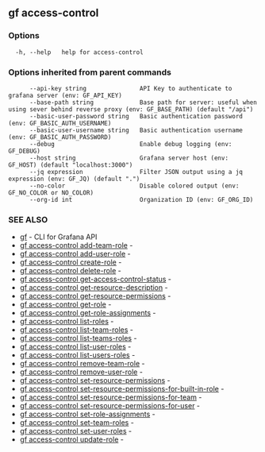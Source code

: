 ## gf access-control



### Options

```
  -h, --help   help for access-control
```

### Options inherited from parent commands

```
      --api-key string               API Key to authenticate to grafana server (env: GF_API_KEY)
      --base-path string             Base path for server: useful when using sever behind reverse proxy (env: GF_BASE_PATH) (default "/api")
      --basic-user-password string   Basic authentication password (env: GF_BASIC_AUTH_USERNAME)
      --basic-user-username string   Basic authentication username (env: GF_BASIC_AUTH_PASSWORD)
      --debug                        Enable debug logging (env: GF_DEBUG)
      --host string                  Grafana server host (env: GF_HOST) (default "localhost:3000")
      --jq expression                Filter JSON output using a jq expression (env: GF_JQ) (default ".")
      --no-color                     Disable colored output (env: GF_NO_COLOR or NO_COLOR)
      --org-id int                   Organization ID (env: GF_ORG_ID)
```

### SEE ALSO

* [gf](gf.md)	 - CLI for Grafana API
* [gf access-control add-team-role](gf_access-control_add-team-role.md)	 - 
* [gf access-control add-user-role](gf_access-control_add-user-role.md)	 - 
* [gf access-control create-role](gf_access-control_create-role.md)	 - 
* [gf access-control delete-role](gf_access-control_delete-role.md)	 - 
* [gf access-control get-access-control-status](gf_access-control_get-access-control-status.md)	 - 
* [gf access-control get-resource-description](gf_access-control_get-resource-description.md)	 - 
* [gf access-control get-resource-permissions](gf_access-control_get-resource-permissions.md)	 - 
* [gf access-control get-role](gf_access-control_get-role.md)	 - 
* [gf access-control get-role-assignments](gf_access-control_get-role-assignments.md)	 - 
* [gf access-control list-roles](gf_access-control_list-roles.md)	 - 
* [gf access-control list-team-roles](gf_access-control_list-team-roles.md)	 - 
* [gf access-control list-teams-roles](gf_access-control_list-teams-roles.md)	 - 
* [gf access-control list-user-roles](gf_access-control_list-user-roles.md)	 - 
* [gf access-control list-users-roles](gf_access-control_list-users-roles.md)	 - 
* [gf access-control remove-team-role](gf_access-control_remove-team-role.md)	 - 
* [gf access-control remove-user-role](gf_access-control_remove-user-role.md)	 - 
* [gf access-control set-resource-permissions](gf_access-control_set-resource-permissions.md)	 - 
* [gf access-control set-resource-permissions-for-built-in-role](gf_access-control_set-resource-permissions-for-built-in-role.md)	 - 
* [gf access-control set-resource-permissions-for-team](gf_access-control_set-resource-permissions-for-team.md)	 - 
* [gf access-control set-resource-permissions-for-user](gf_access-control_set-resource-permissions-for-user.md)	 - 
* [gf access-control set-role-assignments](gf_access-control_set-role-assignments.md)	 - 
* [gf access-control set-team-roles](gf_access-control_set-team-roles.md)	 - 
* [gf access-control set-user-roles](gf_access-control_set-user-roles.md)	 - 
* [gf access-control update-role](gf_access-control_update-role.md)	 - 


